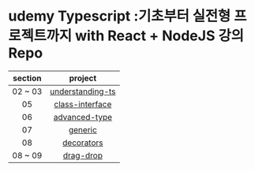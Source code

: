 # udemy Typescript :기초부터 실전형 프로젝트까지 with React + NodeJS 강의 Repo

| section |                                           project                                            |
| :-----: | :------------------------------------------------------------------------------------------: |
| 02 ~ 03 | [understanding-ts](https://github.com/Anjiwoong/TypeScript-Study/tree/main/understanding-ts) |
|   05    |  [class-interface](https://github.com/Anjiwoong/TypeScript-Study/tree/main/class-interface)  |
|   06    |    [advanced-type](https://github.com/Anjiwoong/TypeScript-Study/tree/main/advanced-type)    |
|   07    |          [generic](https://github.com/Anjiwoong/TypeScript-Study/tree/main/generic)          |
|   08    |       [decorators](https://github.com/Anjiwoong/TypeScript-Study/tree/main/decorators)       |
| 08 ~ 09 |        [drag-drop](https://github.com/Anjiwoong/TypeScript-Study/tree/main/drag-drop)        |
